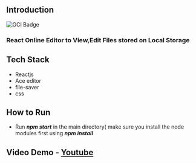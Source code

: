 
## Introduction
![GCI Badge](https://img.shields.io/badge/Google%20Code%20In-JBoss%20Community-red?style=flatr&labelColor=fdb900)
### React Online Editor to View,Edit Files stored on Local Storage

## Tech Stack
* Reactjs
* Ace editor
* file-saver
* css

## How to Run
* Run ***npm start*** in the main directory( make sure you install the node modules first using ***npm install***

## Video Demo - [Youtube](https://youtu.be/u3PHpIwsZgk)
